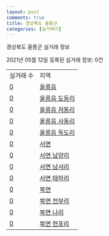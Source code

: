 ```yaml
---
layout: post
comments: true
title: 경상북도 울릉군
categories: [실거래가]
---
```


경상북도 울릉군 실거래 정보

2021년 05월 12일 등록된 실거래 정보: 0건


<table>
  <tr>
    <td>실거래 수</td>
    <td>지역</td>
  </tr>

  
  <tr>
    <td><a href="4794025000.html">0</a></td>
    <td><a href="4794025000.html">울릉읍</a></td>
  </tr>
    

  <tr>
    <td><a href="4794025024.html">0</a></td>
    <td><a href="4794025024.html">울릉읍 도동리</a></td>
  </tr>
    

  <tr>
    <td><a href="4794025025.html">0</a></td>
    <td><a href="4794025025.html">울릉읍 저동리</a></td>
  </tr>
    

  <tr>
    <td><a href="4794025026.html">0</a></td>
    <td><a href="4794025026.html">울릉읍 사동리</a></td>
  </tr>
    

  <tr>
    <td><a href="4794025027.html">0</a></td>
    <td><a href="4794025027.html">울릉읍 독도리</a></td>
  </tr>
    

  <tr>
    <td><a href="4794031000.html">0</a></td>
    <td><a href="4794031000.html">서면</a></td>
  </tr>
    

  <tr>
    <td><a href="4794031024.html">0</a></td>
    <td><a href="4794031024.html">서면 남양리</a></td>
  </tr>
    

  <tr>
    <td><a href="4794031025.html">0</a></td>
    <td><a href="4794031025.html">서면 남서리</a></td>
  </tr>
    

  <tr>
    <td><a href="4794031026.html">0</a></td>
    <td><a href="4794031026.html">서면 태하리</a></td>
  </tr>
    

  <tr>
    <td><a href="4794032000.html">0</a></td>
    <td><a href="4794032000.html">북면</a></td>
  </tr>
    

  <tr>
    <td><a href="4794032024.html">0</a></td>
    <td><a href="4794032024.html">북면 천부리</a></td>
  </tr>
    

  <tr>
    <td><a href="4794032025.html">0</a></td>
    <td><a href="4794032025.html">북면 나리</a></td>
  </tr>
    

  <tr>
    <td><a href="4794032026.html">0</a></td>
    <td><a href="4794032026.html">북면 현포리</a></td>
  </tr>
    


</table>
    